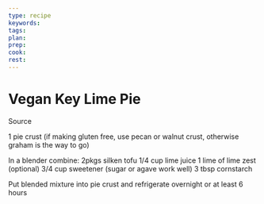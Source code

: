 ```yaml
---
type: recipe
keywords:
tags:
plan:
prep:
cook:
rest:
---
```


# Vegan Key Lime Pie

Source

1 pie crust (if making gluten free, use pecan or walnut crust, otherwise graham is the way to go)

In a blender combine:
2pkgs silken tofu
1/4 cup lime juice
1 lime of lime zest (optional)
3/4 cup sweetener (sugar or agave work well)
3 tbsp cornstarch

Put blended mixture into pie crust and refrigerate overnight or at least 6 hours
